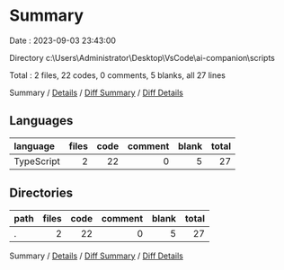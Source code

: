 # Summary

Date : 2023-09-03 23:43:00

Directory c:\\Users\\Administrator\\Desktop\\VsCode\\ai-companion\\scripts

Total : 2 files,  22 codes, 0 comments, 5 blanks, all 27 lines

Summary / [Details](details.md) / [Diff Summary](diff.md) / [Diff Details](diff-details.md)

## Languages
| language | files | code | comment | blank | total |
| :--- | ---: | ---: | ---: | ---: | ---: |
| TypeScript | 2 | 22 | 0 | 5 | 27 |

## Directories
| path | files | code | comment | blank | total |
| :--- | ---: | ---: | ---: | ---: | ---: |
| . | 2 | 22 | 0 | 5 | 27 |

Summary / [Details](details.md) / [Diff Summary](diff.md) / [Diff Details](diff-details.md)